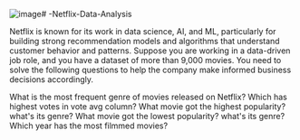 ![image](https://github.com/user-attachments/assets/3502f7ec-d53c-42ff-b91e-2a8f7ee96edd)# -Netflix-Data-Analysis

Netflix is known for its work in data science, AI, and ML, particularly for building strong recommendation models and algorithms that understand customer behavior and patterns. Suppose you are working in a data-driven job role, and you have a dataset of more than 9,000 movies. You need to solve the following questions to help the company make informed business decisions accordingly.

What is the most frequent genre of movies released on Netflix?
Which has highest votes in vote avg column?
What movie got the highest popularity? what's its genre?
What movie got the lowest popularity? what's its genre?
Which year has the most filmmed movies?
